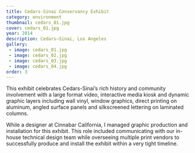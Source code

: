 ```yaml
---
title: Cedars-Sinai Conservancy Exhibit
category: environment
thumbnail: cedars_01.jpg
cover: cedars_01.jpg
year: 2014
description: Cedars–Sinai, Los Angeles
gallery:
 - image: cedars_01.jpg
 - image: cedars_02.jpg
 - image: cedars_03.jpg
 - image: cedars_04.jpg
order: 3
---
```

This exhibit celebrates Cedars-Sinai’s rich history and community involvement
with a large format video, interactive media kiosk and dynamic graphic layers
including wall vinyl, window graphics, direct printing on aluminum, angled
surface panels and silkscreened lettering on laminated columns.

While a designer at Cinnabar California, I managed graphic production and
installation for this exhibit. This role included communicating with our
in-house technical design team while overseeing multiple print vendors to
successfully produce and install the exhibit within a very tight timeline.

